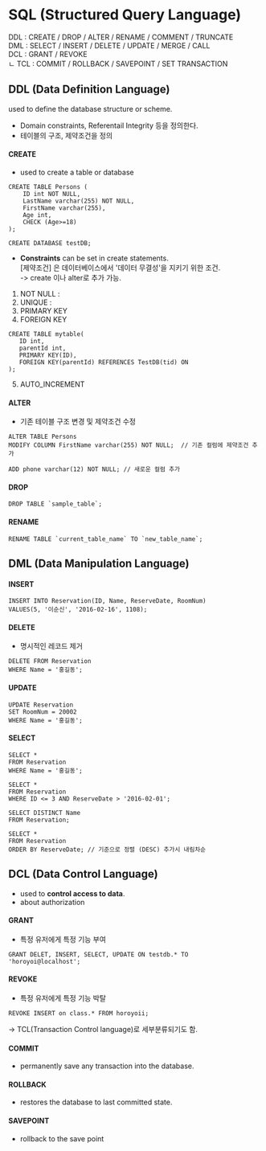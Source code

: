  
# SQL (Structured Query Language)  

DDL : CREATE / DROP / ALTER / RENAME / COMMENT / TRUNCATE  
DML : SELECT / INSERT / DELETE / UPDATE / MERGE / CALL  
DCL : GRANT / REVOKE  
 ㄴ TCL : COMMIT / ROLLBACK / SAVEPOINT / SET TRANSACTION
 
 
## DDL (Data Definition Language)  

used to define the database structure or scheme.  
  * Domain constraints, Referentail Integrity 등을 정의한다.  
  * 테이블의 구조, 제약조건을 정의  

#### CREATE
  * used to create a table or database  
  
```
CREATE TABLE Persons (
    ID int NOT NULL,
    LastName varchar(255) NOT NULL,
    FirstName varchar(255),
    Age int,
    CHECK (Age>=18)
);

CREATE DATABASE testDB;
```

 * **Constraints** can be set in create statements.  
 [제약조건] 은 데이터베이스에서 '데이터 무결성'을 지키기 위한 조건.  
 -> create 이나 alter로 추가 가능.  
 
 1. NOT NULL :  
 2. UNIQUE :  
 3. PRIMARY KEY
 4. FOREIGN KEY 
 ```
 CREATE TABLE mytable(
    ID int,
    parentId int,
    PRIMARY KEY(ID),
    FOREIGN KEY(parentId) REFERENCES TestDB(tid) ON 
 );
 ```
 5. AUTO_INCREMENT  
 
 
 #### ALTER  
   * 기존 테이블 구조 변경 및 제약조건 수정   
```
ALTER TABLE Persons
MODIFY COLUMN FirstName varchar(255) NOT NULL;  // 기존 컬럼에 제약조건 추가

ADD phone varchar(12) NOT NULL; // 새로운 컬럼 추가
```

#### DROP  
```
DROP TABLE `sample_table`;  
```

#### RENAME  
```
RENAME TABLE `current_table_name` TO `new_table_name`;
```

## DML (Data Manipulation Language)  

#### INSERT  
```
INSERT INTO Reservation(ID, Name, ReserveDate, RoomNum)
VALUES(5, '이순신', '2016-02-16', 1108);
```

#### DELETE  
 * 명시적인 레코드 제거  
```
DELETE FROM Reservation
WHERE Name = '홍길동';
```

#### UPDATE  
```
UPDATE Reservation
SET RoomNum = 20002
WHERE Name = '홍길동';
```

#### SELECT  
```
SELECT *
FROM Reservation
WHERE Name = '홍길동';
```
```
SELECT *
FROM Reservation
WHERE ID <= 3 AND ReserveDate > '2016-02-01';
```

```
SELECT DISTINCT Name
FROM Reservation;
```
```
SELECT * 
FROM Reservation
ORDER BY ReserveDate; // 기준으로 정렬 (DESC) 추가시 내림차순
```

## DCL (Data Control Language)  
  * used to **control access to data**.  
  * about authorization  
  
#### GRANT  
  * 특정 유저에게 특정 기능 부여  
```
GRANT DELET, INSERT, SELECT, UPDATE ON testdb.* TO 'horoyoi@localhost';
```
#### REVOKE  
  * 특정 유저에게 특정 기능 박탈  
```
REVOKE INSERT on class.* FROM horoyoii;
```

-> TCL(Transaction Control language)로 세부분류되기도 함.  
#### COMMIT  
  * permanently save any transaction into the database.  
#### ROLLBACK  
  * restores the database to last committed state.  
#### SAVEPOINT  
 * rollback to the save point  
